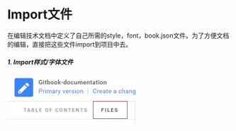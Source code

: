 # Import文件

在编辑技术文档中定义了自己所需的style，font，book.json文件。为了方便文档的编辑，直接把这些文件import到项目中去。

##### 1. Import样式/字体文件



![](/assets/import3.png)



